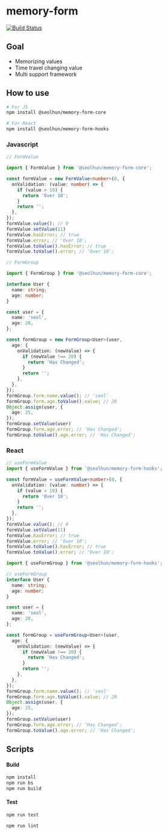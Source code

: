 # memory-form

[![Build Status](https://travis-ci.com/Seolhun/memory-form.svg?branch=master)](https://travis-ci.com/Seolhun/memory-form)

## Goal

- Memorizing values
- Time travel changing value
- Multi support framework

## How to use


```bash
# For JS
npm install @seolhun/memory-form-core

# For React
npm install @seolhun/memory-form-hooks
```

### Javascript


```ts
// FormValue

import { FormValue } from '@seolhun/memory-form-core';

const formValue = new FormValue<number>(0, {
  onValidation: (value: number) => {
    if (value > 10) {
      return 'Over 10';
    }
    return '';
  },
});
formValue.value(); // 0
formValue.setValue(11)
formValue.hasError; // true
formValue.error; // 'Over 10';
formValue.toValue().hasError; // true
formValue.toValue().error; // 'Over 10';
```

```ts
// FormGroup

import { FormGroup } from '@seolhun/memory-form-core';

interface User {
  name: string;
  age: number;
}

const user = {
  name: 'seol',
  age: 20,
};

const formGroup = new FormGroup<User>(user,
  age: {
    onValidation: (newValue) => {
      if (newValue !== 20) {
        return 'Has Changed';
      }
      return '';
    },
  },
});
formGroup.form.name.value(); // 'seol'
formGroup.form.age.toValue().value; // 20
Object.assign(user, {
  age: 25,
});
formGroup.setValue(user)
formGroup.form.age.error; // 'Has Changed';
formGroup.toValue().age.error; // 'Has Changed';
```

### React

```ts
// useFormValue
import { useFormValue } from '@seolhun/memory-form-hooks';

const formValue = useFormValue<number>(0, {
  onValidation: (value: number) => {
    if (value > 10) {
      return 'Over 10';
    }
    return '';
  },
});
formValue.value(); // 0
formValue.setValue(11)
formValue.hasError; // true
formValue.error; // 'Over 10';
formValue.toValue().hasError; // true
formValue.toValue().error; // 'Over 10';
```

```ts
import { useFormGroup } from '@seolhun/memory-form-hooks';

// useFormGroup
interface User {
  name: string;
  age: number;
}

const user = {
  name: 'seol',
  age: 20,
};

const formGroup = useFormGroup<User>(user,
  age: {
    onValidation: (newValue) => {
      if (newValue !== 20) {
        return 'Has Changed';
      }
      return '';
    },
  },
});
formGroup.form.name.value(); // 'seol'
formGroup.form.age.toValue().value; // 20
Object.assign(user, {
  age: 25,
});
formGroup.setValue(user)
formGroup.form.age.error; // 'Has Changed';
formGroup.toValue().age.error; // 'Has Changed';
```

## Scripts

#### Build

```bash
npm install
npm run bs
npm run build
```

#### Test

```bash
npm run test
```

```bash
npm run lint
